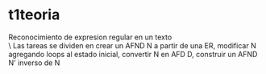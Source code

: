 # t1teoria
Reconocimiento de expresion regular en un texto\
\ Las tareas se dividen en crear un AFND N a partir de una ER, modificar N agregando loops al estado inicial, convertir N en AFD D, construir un AFND N' inverso de N
